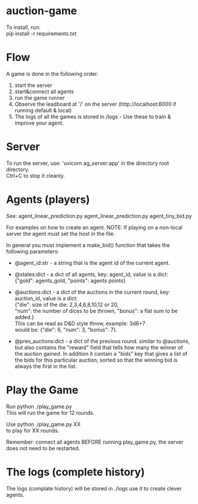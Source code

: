 # auction-game

To install, run:  
pip install -r requirements.txt

# Flow
A game is done in the following order:
1. start the server
2. start&connect all agents 
3. run the game runner
4. Observe the leadboard at '/' on the server (http://localhost:8000 if running default & local)
5. The logs of all the games is stored in /logs - Use these to train & improve your agent.


# Server 
To run the server, use: 'uvicorn ag_server:app' in the directory root directory.  
Ctrl+C to stop it cleanly.

# Agents (players)
See:
    agent_linear_prediction.py
    agent_linear_prediction.py
    agent_tiny_bid.py

For examples on how to create an agent.
NOTE: If playing on a non-local server the agent must set the host in the file.

In general you must implement a make_bid() function that takes the following parameters:

* @agent_id:str - a string that is the agent id of the current agent.

* @states:dict - a dict of all agents, key: agent_id, value is a dict:  
              {"gold": agents_gold, "points": agents points}

* @auctions:dict - a dict of the auctions in the current round, key: auction_id, value is a dict:  
  {"die": size of the die: 2,3,4,6,8,10,12 or 20,  
   "num": the number of dices to be thrown, 
   "bonus": a flat sum to be added.}  
   This can be read as D&D style throw, example: 3d6+7  
   would be: {"die": 6, "num": 3, "bonus": 7}.

* @prev_auctions:dict - a dict of the previous round. similar to
@auctions, but also contains the "reward" field that tells how many 
the winner of the auction gained. In addition it contain a "bids" key
that gives a list of the bids for this particular auction, sorted so that the winning bid is always the first in the list.


# Play the Game
Run python ./play_game.py  
This will run the game for 12 rounds.

Use python ./play_game.py  XX  
to play for XX rounds.

Remember: connect all agents BEFORE running play_game.py, the server does not need to be restarted.

# The logs (complete history)
The logs (complate history) will be stored in ./logs use it to 
create clever agents.









